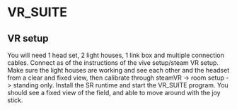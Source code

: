 # VR_SUITE
## VR setup
You will need 1 head set, 2 light houses, 1 link box and multiple connection cables. Connect as of the instructions of the vive setup/steam VR setup.
Make sure the light houses are working and see each other and the headset from a clear and fixed view, then calibrate through steamVR -> room setup -> standing only.
Install the SR runtime and start the VR_SUITE program.
You should see a fixed view of the field, and able to move around with the joy stick.